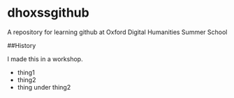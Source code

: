 # dhoxssgithub
A repository for learning github at Oxford Digital Humanities Summer School

##History

I made this in a workshop.

* thing1
* thing2
 * thing under thing2
